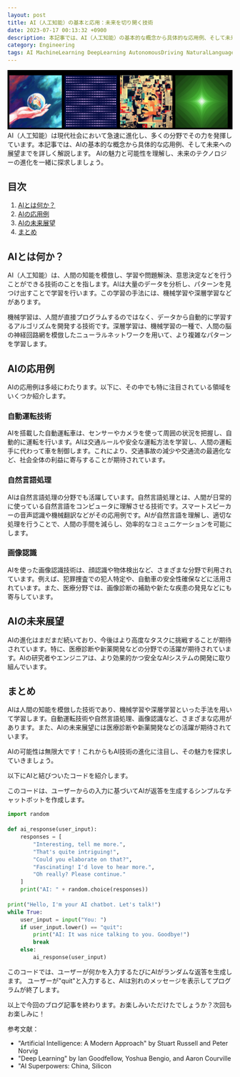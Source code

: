 ```yaml
---
layout: post
title: AI（人工知能）の基本と応用：未来を切り開く技術
date: 2023-07-17 00:13:32 +0900
description: 本記事では、AI（人工知能）の基本的な概念から具体的な応用例、そして未来への展望までを詳しく解説します。AIの魅力と可能性を理解し、未来のテクノロジーの進化を一緒に探求しましょう。
category: Engineering
tags: AI MachineLearning DeepLearning AutonomousDriving NaturalLanguageProcessing ImageRecognition FutureOfAI
---
```


![Alt text](/assets/images/2023-07-22-WhatisAI-BasicsofArtificialIntelligenceanditsApplications/image-1.png)
AI（人工知能）は現代社会において急速に進化し、多くの分野でその力を発揮しています。本記事では、AIの基本的な概念から具体的な応用例、そして未来への展望までを詳しく解説します。
AIの魅力と可能性を理解し、未来のテクノロジーの進化を一緒に探求しましょう。

## 目次
1. [AIとは何か？](#AIとは何か？)
2. [AIの応用例](#AIの応用例)
3. [AIの未来展望](#AIの未来展望)
4. [まとめ](#まとめ)

## AIとは何か？

AI（人工知能）は、人間の知能を模倣し、学習や問題解決、意思決定などを行うことができる技術のことを指します。AIは大量のデータを分析し、パターンを見つけ出すことで学習を行います。この学習の手法には、機械学習や深層学習などがあります。

機械学習は、人間が直接プログラムするのではなく、データから自動的に学習するアルゴリズムを開発する技術です。深層学習は、機械学習の一種で、人間の脳の神経回路網を模倣したニューラルネットワークを用いて、より複雑なパターンを学習します。

## AIの応用例

AIの応用例は多岐にわたります。以下に、その中でも特に注目されている領域をいくつか紹介します。

### 自動運転技術

AIを搭載した自動運転車は、センサーやカメラを使って周囲の状況を把握し、自動的に運転を行います。AIは交通ルールや安全な運転方法を学習し、人間の運転手に代わって車を制御します。これにより、交通事故の減少や交通流の最適化など、社会全体の利益に寄与することが期待されています。

### 自然言語処理

AIは自然言語処理の分野でも活躍しています。自然言語処理とは、人間が日常的に使っている自然言語をコンピュータに理解させる技術です。スマートスピーカーの音声認識や機械翻訳などがその応用例です。AIが自然言語を理解し、適切な処理を行うことで、人間の手間を減らし、効率的なコミュニケーションを可能にします。

### 画像認識

AIを使った画像認識技術は、顔認識や物体検出など、さまざまな分野で利用されています。例えば、犯罪捜査での犯人特定や、自動車の安全性確保などに活用されています。また、医療分野では、画像診断の補助や新たな疾患の発見などにも寄与しています。

## AIの未来展望

AIの進化はまだまだ続いており、今後はより高度なタスクに挑戦することが期待されています。特に、医療診断や新薬開発などの分野での活躍が期待されています。AIの研究者やエンジニアは、より効果的かつ安全なAIシステムの開発に取り組んでいます。

## まとめ

AIは人間の知能を模倣した技術であり、機械学習や深層学習といった手法を用いて学習します。自動運転技術や自然言語処理、画像認識など、さまざまな応用があります。また、AIの未来展望には医療診断や新薬開発などの活躍が期待されています。

AIの可能性は無限大です！これからもAI技術の進化に注目し、その魅力を探求していきましょう。

以下にAIと結びついたコードを紹介します。

このコードは、ユーザーからの入力に基づいてAIが返答を生成するシンプルなチャットボットを作成します。

```python
import random

def ai_response(user_input):
    responses = [
        "Interesting, tell me more.",
        "That's quite intriguing!",
        "Could you elaborate on that?",
        "Fascinating! I'd love to hear more.",
        "Oh really? Please continue."
    ]
    print("AI: " + random.choice(responses))

print("Hello, I'm your AI chatbot. Let's talk!")
while True:
    user_input = input("You: ")
    if user_input.lower() == "quit":
        print("AI: It was nice talking to you. Goodbye!")
        break
    else:
        ai_response(user_input)
```

このコードでは、ユーザーが何かを入力するたびにAIがランダムな返答を生成します。
ユーザーが"quit"と入力すると、AIは別れのメッセージを表示してプログラムが終了します。

以上で今回のブログ記事を終わります。お楽しみいただけたでしょうか？次回もお楽しみに！

参考文献：
- "Artificial Intelligence: A Modern Approach" by Stuart Russell and Peter Norvig
- "Deep Learning" by Ian Goodfellow, Yoshua Bengio, and Aaron Courville
- "AI Superpowers: China, Silicon